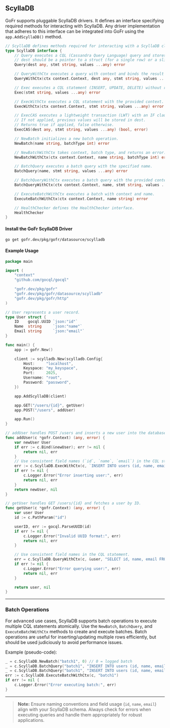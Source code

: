 ## ScyllaDB

GoFr supports pluggable ScyllaDB drivers. It defines an interface specifying required methods for interacting with ScyllaDB. Any driver implementation that adheres to this interface can be integrated into GoFr using the `app.AddScyllaDB()` method.

```go
// ScyllaDB defines methods required for interacting with a ScyllaDB cluster.
type ScyllaDB interface {
    // Query executes a CQL (Cassandra Query Language) query and stores the result in dest.
    // dest should be a pointer to a struct (for a single row) or a slice (for multiple rows).
    Query(dest any, stmt string, values ...any) error

    // QueryWithCtx executes a query with context and binds the result into dest.
    QueryWithCtx(ctx context.Context, dest any, stmt string, values ...any) error

    // Exec executes a CQL statement (INSERT, UPDATE, DELETE) without returning any result.
    Exec(stmt string, values ...any) error

    // ExecWithCtx executes a CQL statement with the provided context.
    ExecWithCtx(ctx context.Context, stmt string, values ...any) error

    // ExecCAS executes a lightweight transaction (LWT) with an IF clause.
    // If not applied, previous values will be stored in dest.
    // Returns true if applied, false otherwise.
    ExecCAS(dest any, stmt string, values ...any) (bool, error)

    // NewBatch initializes a new batch operation.
    NewBatch(name string, batchType int) error

    // NewBatchWithCtx takes context, batch type, and returns an error.
    NewBatchWithCtx(ctx context.Context, name string, batchType int) error

    // BatchQuery executes a batch query with the specified name.
    BatchQuery(name, stmt string, values ...any) error

    // BatchQueryWithCtx executes a batch query with the provided context.
    BatchQueryWithCtx(ctx context.Context, name, stmt string, values ...any) error

    // ExecuteBatchWithCtx executes a batch with context and name.
    ExecuteBatchWithCtx(ctx context.Context, name string) error

    // HealthChecker defines the HealthChecker interface.
    HealthChecker
}
```

#### Install the GoFr ScyllaDB Driver

```shell
go get gofr.dev/pkg/gofr/datasource/scylladb
```

#### Example Usage

```go
package main

import (
    "context"
    "github.com/gocql/gocql"

    "gofr.dev/pkg/gofr"
    "gofr.dev/pkg/gofr/datasource/scylladb"
    "gofr.dev/pkg/gofr/http"
)

// User represents a user record.
type User struct {
    ID    gocql.UUID `json:"id"`
    Name  string     `json:"name"`
    Email string     `json:"email"`
}

func main() {
    app := gofr.New()

    client := scylladb.New(scylladb.Config{
        Host:     "localhost",
        Keyspace: "my_keyspace",
        Port:     2025,
        Username: "root",
        Password: "password",
    })

    app.AddScyllaDB(client)

    app.GET("/users/{id}", getUser)
    app.POST("/users", addUser)

    app.Run()
}

// addUser handles POST /users and inserts a new user into the database.
func addUser(c *gofr.Context) (any, error) {
    var newUser User
    if err := c.Bind(&newUser); err != nil {
        return nil, err
    }
    // Use consistent field names (`id`, `name`, `email`) in the CQL statement.
    err := c.ScyllaDB.ExecWithCtx(c, `INSERT INTO users (id, name, email) VALUES (?, ?, ?)`, newUser.ID, newUser.Name, newUser.Email)
    if err != nil {
        c.Logger.Error("Error inserting user:", err)
        return nil, err
    }
    return newUser, nil
}

// getUser handles GET /users/{id} and fetches a user by ID.
func getUser(c *gofr.Context) (any, error) {
    var user User
    id := c.PathParam("id")

    userID, err := gocql.ParseUUID(id)
    if err != nil {
        c.Logger.Error("Invalid UUID format:", err)
        return nil, err
    }

    // Use consistent field names in the CQL statement.
    err = c.ScyllaDB.QueryWithCtx(c, &user, "SELECT id, name, email FROM users WHERE id = ?", userID)
    if err != nil {
        c.Logger.Error("Error querying user:", err)
        return nil, err
    }

    return user, nil
}
```

---

### Batch Operations

For advanced use cases, ScyllaDB supports batch operations to execute multiple CQL statements atomically. Use the `NewBatch`, `BatchQuery`, and `ExecuteBatchWithCtx` methods to create and execute batches. Batch operations are useful for inserting/updating multiple rows efficiently, but should be used judiciously to avoid performance issues.

Example (pseudo-code):

```go
_ = c.ScyllaDB.NewBatch("batch1", 0) // 0 = logged batch
_ = c.ScyllaDB.BatchQuery("batch1", "INSERT INTO users (id, name, email) VALUES (?, ?, ?)", id1, name1, email1)
_ = c.ScyllaDB.BatchQuery("batch1", "INSERT INTO users (id, name, email) VALUES (?, ?, ?)", id2, name2, email2)
err := c.ScyllaDB.ExecuteBatchWithCtx(c, "batch1")
if err != nil {
    c.Logger.Error("Error executing batch:", err)
}
```

---

> **Note:** Ensure naming conventions and field usage (`id`, `name`, `email`) align with your ScyllaDB schema.
> Always check for errors when executing queries and handle them appropriately for robust applications.
